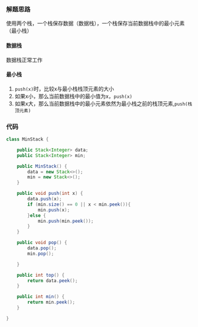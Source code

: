 ### 解题思路

使用两个栈，一个栈保存数据（数据栈），一个栈保存当前数据栈中的最小元素（最小栈）

#### 数据栈

数据栈正常工作

#### 最小栈

1. `push(x)`时，比较x与最小栈栈顶元素的大小
2. 如果x小，那么当前数据栈中的最小值为x，`push(x)`
3. 如果x大，那么当前数据栈中的最小元素依然为最小栈之前的栈顶元素,`push(栈顶元素)`

### 代码

```java
class MinStack {

    public Stack<Integer> data;
    public Stack<Integer> min;

    public MinStack() {
        data = new Stack<>();
        min = new Stack<>();
    }

    public void push(int x) {
        data.push(x);
        if (min.size() == 0 || x < min.peek()){
            min.push(x);
        }else {
            min.push(min.peek());
        }
    }

    public void pop() {
        data.pop();
        min.pop();

    }

    public int top() {
        return data.peek();
    }

    public int min() {
        return min.peek();
    }

}
```

